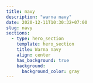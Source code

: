 ```yaml
---
title: navy
description: "warna navy"
date: 2020-12-11T10:30:32+07:00
slug: navy
sections:
  - type: hero_section
    template: hero_section
    title: Warna navy
    align: center
    has_background: true
    background:
      background_color: gray
---
```


